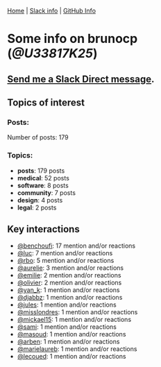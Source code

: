 [Home](https://kelu124.github.io/echommunity/) | [Slack info](https://kelu124.github.io/echommunity/) | [GitHub Info](https://kelu124.github.io/echommunity/github.html)

# Some info on __brunocp__ (_@U33817K25_)


## [Send me a Slack Direct message](https://echopen.slack.com/messages/@brunocp/).

## Topics of interest

### Posts: 

Number of posts: 179

### Topics:

* __posts__: 179 posts
* __medical__: 52 posts
* __software__: 8 posts
* __community__: 7 posts
* __design__: 4 posts
* __legal__: 2 posts

## Key interactions 

* [@benchoufi](./U0B47KC3S.md): 17 mention and/or reactions
* [@luc](./U0AAL4W13.md): 7 mention and/or reactions
* [@rbo](./U38HVMZ6K.md): 5 mention and/or reactions
* [@aurelie](./U37GZRZU6.md): 3 mention and/or reactions
* [@emilie](./U0FN1B8KD.md): 2 mention and/or reactions
* [@olivier](./U04DFTZ7D.md): 2 mention and/or reactions
* [@yan_k](./U3NT8G2BC.md): 1 mention and/or reactions
* [@djabbz](./U2PFHNN3C.md): 1 mention and/or reactions
* [@jules](./U3ML4L01Z.md): 1 mention and/or reactions
* [@misslondres](./U3ZUEAS4C.md): 1 mention and/or reactions
* [@mickael15](./U3TUWV3SQ.md): 1 mention and/or reactions
* [@sami](./U2MF267L2.md): 1 mention and/or reactions
* [@masoud](./U3PLYAJPJ.md): 1 mention and/or reactions
* [@arben](./U3Q46QRHU.md): 1 mention and/or reactions
* [@marielaureb](./U3T7KBEMV.md): 1 mention and/or reactions
* [@lecoued](./U3QGT3Q74.md): 1 mention and/or reactions
